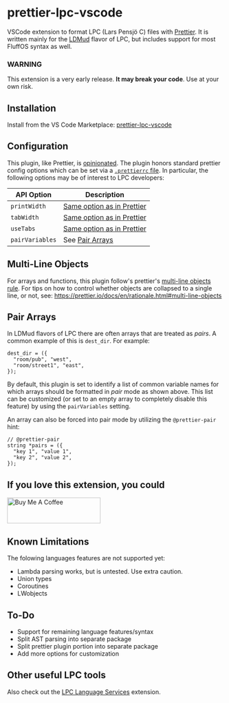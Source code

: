 # prettier-lpc-vscode
VSCode extension to format LPC (Lars Pensjö C) files with [Prettier](https://prettier.io/). It is written mainly for the [LDMud](http://www.ldmud.eu/) flavor of LPC, but includes support for most FluffOS syntax as well.

### WARNING 
This extension is a very early release. **It may break your code**. Use at your own risk.

## Installation
Install from the VS Code Marketplace: [prettier-lpc-vscode](https://marketplace.visualstudio.com/items?itemName=jlchmura.prettier-lpc-vscode)

## Configuration

This plugin, like Prettier, is
[opinionated](https://prettier.io/docs/en/option-philosophy.html). The plugin honors standard prettier config options which 
can be set via a [`.prettierrc` file](https://prettier.io/docs/en/configuration.html). In particular, the following
options may be of interest to LPC developers:

| API Option           | Description                                                                        |
| -------------------- | ---------------------------------------------------------------------------------- |
| `printWidth`         | [Same option as in Prettier](https://prettier.io/docs/en/options.html#print-width) |
| `tabWidth`           | [Same option as in Prettier](https://prettier.io/docs/en/options.html#tab-width)   |
| `useTabs`            | [Same option as in Prettier](https://prettier.io/docs/en/options.html#tabs)        |
| `pairVariables`      | See [Pair Arrays](#pair-arrays) |

## Multi-Line Objects

For arrays and functions, this plugin follow's prettier's [multi-line objects rule](https://prettier.io/docs/en/rationale.html#multi-line-objects). For tips on how to control whether objects
are collapsed to a single line, or not, see: https://prettier.io/docs/en/rationale.html#multi-line-objects

## Pair Arrays
In LDMud flavors of LPC there are often arrays that are treated as _pairs_. A common example of this is `dest_dir`. For example:
```
dest_dir = ({
  "room/pub", "west",
  "room/street1", "east",
});
```
By default, this plugin is set to identify a list of common variable names for which arrays should be formatted in _pair_ mode as shown above. This list can be customized (or set to an empty array to completely disable this feature) by using the `pairVariables` setting.

An array can also be forced into pair mode by utilizing the `@prettier-pair` hint:
```
// @prettier-pair
string *pairs = ({
  "key 1", "value 1",
  "key 2", "value 2",
});
```
## If you love this extension, you could

[<img src="https://cdn.buymeacoffee.com/buttons/v2/default-yellow.png" alt="Buy Me A Coffee" style="height: 60px !important;width: 217px !important;" >](https://www.buymeacoffee.com/jlchmura)

## Known Limitations
The folowing languages features are not supported yet:
- Lambda parsing works, but is untested. Use extra caution.
- Union types
- Coroutines 
- LWobjects

## To-Do
- Support for remaining language features/syntax
- Split AST parsing into separate package
- Split prettier plugin portion into separate package
- Add more options for customization

## Other useful LPC tools

Also check out the [LPC Language Services](https://marketplace.visualstudio.com/items?itemName=jlchmura.lpc) extension.